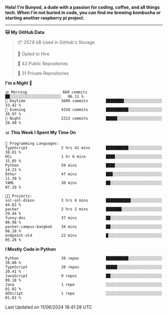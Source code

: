 <p>
<b>Hola! I'm Bunyod, a dude with a passion for coding, coffee, and all things tech. When I'm not buried in code, you can find me brewing kombucha or starting another raspberry pi project.</b>
</p>

---

<!--START_SECTION:waka-->
**🐱 My GitHub Data** 

> 📦 257.6 kB Used in GitHub's Storage 
 > 
> 💼 Opted to Hire
 > 
> 📜 43 Public Repositories 
 > 
> 🔑 31 Private Repositories 
 > 
**I'm a Night 🦉** 

```text
🌞 Morning                660 commits         ██░░░░░░░░░░░░░░░░░░░░░░░   06.11 % 
🌆 Daytime                3609 commits        ████████░░░░░░░░░░░░░░░░░   33.42 % 
🌃 Evening                4316 commits        ██████████░░░░░░░░░░░░░░░   39.97 % 
🌙 Night                  2213 commits        █████░░░░░░░░░░░░░░░░░░░░   20.49 % 
```


📊 **This Week I Spent My Time On** 

```text
💬 Programming Languages: 
TypeScript               2 hrs 41 mins       ██████████░░░░░░░░░░░░░░░   38.81 % 
HCL                      1 hr 6 mins         ████░░░░░░░░░░░░░░░░░░░░░   15.85 % 
Python                   59 mins             ████░░░░░░░░░░░░░░░░░░░░░   14.23 % 
Other                    47 mins             ███░░░░░░░░░░░░░░░░░░░░░░   11.39 % 
YAML                     30 mins             ██░░░░░░░░░░░░░░░░░░░░░░░   07.29 % 

🐱‍💻 Projects: 
sol-sol-dikon            3 hrs 6 mins        ███████████░░░░░░░░░░░░░░   44.62 % 
packer                   2 hrs 2 mins        ███████░░░░░░░░░░░░░░░░░░   29.44 % 
funny-dns                37 mins             ██░░░░░░░░░░░░░░░░░░░░░░░   08.98 % 
packer-campus-bangkok    34 mins             ██░░░░░░░░░░░░░░░░░░░░░░░   08.18 % 
endpoint-old             22 mins             █░░░░░░░░░░░░░░░░░░░░░░░░   05.28 % 
```

**I Mostly Code in Python** 

```text
Python                   39 repos            ██████████░░░░░░░░░░░░░░░   39.80 % 
TypeScript               20 repos            █████░░░░░░░░░░░░░░░░░░░░   20.41 % 
JavaScript               9 repos             ██░░░░░░░░░░░░░░░░░░░░░░░   09.18 % 
Java                     1 repo              ░░░░░░░░░░░░░░░░░░░░░░░░░   01.02 % 
GDScript                 1 repo              ░░░░░░░░░░░░░░░░░░░░░░░░░   01.02 % 
```




 Last Updated on 11/06/2024 18:41:28 UTC
<!--END_SECTION:waka-->
